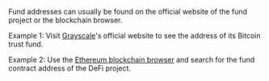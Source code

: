 Fund addresses can usually be found on the official website of the fund project or the blockchain browser.

Example 1: Visit [Grayscale](https://www.grayscale.com/)'s official website to see the address of its Bitcoin trust fund.

Example 2: Use the [Ethereum blockchain browser](https://etherscan.io/) and search for the fund contract address of the DeFi project.